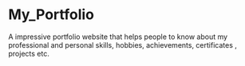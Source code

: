 # My_Portfolio
A impressive portfolio website that helps people to know about my professional and personal skills, hobbies, achievements, certificates , projects etc.
